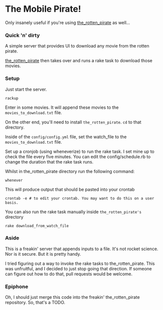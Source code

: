 # The Mobile Pirate! 
Only insanely useful if you're using [the\_rotten\_pirate](https://github.com/hjhart/the_rotten_pirate) as well...

### Quick 'n' dirty

A simple server that provides UI to download any movie from the rotten pirate.

[the\_rotten\_pirate](https://github.com/hjhart/the_rotten_pirate) then takes over and runs a rake task to download those movies.

### Setup

Just start the server.

	rackup
	
Enter in some movies. It will append these movies to the `movies_to_download.txt` file.

On the other end, you'll need to install `the_rotten_pirate`. `cd` to that directory.

Inside of the `config/config.yml` file, set the watch_file to the `movies_to_download.txt` file.

Set up a cronjob (using wheneverize) to run the rake task. I set mine up to check the file every five minutes. You can edit the config/schedule.rb to change the duration that the rake task runs.

Whilst in the\_rotten\_pirate directory run the following command:
	
	whenever
	
This will produce output that should be pasted into your crontab

	crontab -e # to edit your crontab. You may want to do this on a user basis.

You can also run the rake task manually inside `the_rotten_pirate's` directory

	rake download_from_watch_file
	

### Aside

This is a freakin' server that appends inputs to a file. It's not rocket science. Nor is it secure. But it is pretty handy.

I tried figuring out a way to invoke the rake tasks to the\_rotten\_pirate. This was unfruitful, and I decided to just stop going that direction. If someone can figure out how to do that, pull requests would be welcome.

### Epiphone 

Oh, I should just merge this code into the freakin' the\_rotten\_pirate repository. So, that's a TODO.


